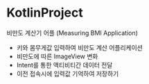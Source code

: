 ﻿# KotlinProject
비만도 계산기 어플
(Measuring BMI Application)
- 키와 몸무게값 입력하여 비만도 계산 어플리케이션
- 비만도에 따른 ImageView 변화
- Intent를 통한 액티비티간 데이터 전달
- 이전 접속시에 입력값 기억하여 저장하기
